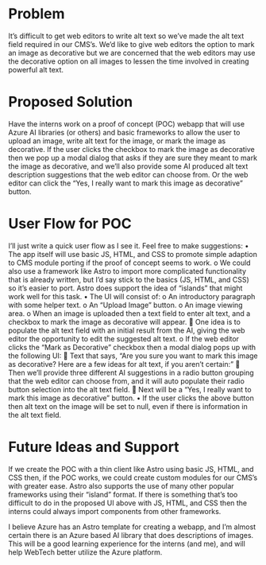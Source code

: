 # Problem

It’s difficult to get web editors to write alt text so we’ve made the alt text field required in our CMS’s. We’d like to give web editors the option to mark an image as decorative but we are concerned that the web editors may use the decorative option on all images to lessen the time involved in creating powerful alt text.

# Proposed Solution

Have the interns work on a proof of concept (POC) webapp that will use Azure AI libraries (or others) and basic frameworks to allow the user to upload an image, write alt text for the image, or mark the image as decorative. If the user clicks the checkbox to mark the image as decorative then we pop up a modal dialog that asks if they are sure they meant to mark the image as decorative, and we’ll also provide some AI produced alt text description suggestions that the web editor can choose from. Or the web editor can click the “Yes, I really want to mark this image as decorative” button.

# User Flow for POC

I’ll just write a quick user flow as I see it. Feel free to make suggestions:
•	The app itself will use basic JS, HTML, and CSS to promote simple adaption to CMS module porting if the proof of concept seems to work.
o	We could also use a framework like Astro to import more complicated functionality that is already written, but I’d say stick to the basics (JS, HTML, and CSS) so it’s easier to port. Astro does support the idea of “islands” that might work well for this task.
•	The UI will consist of:
o	An introductory paragraph with some helper text.
o	An “Upload Image” button.
o	An image viewing area.
o	When an image is uploaded then a text field to enter alt text, and a checkbox to mark the image as decorative will appear.
	One idea is to populate the alt text field with an initial result from the AI, giving the web editor the opportunity to edit the suggested alt text.
o	If the web editor clicks the “Mark as Decorative” checkbox then a modal dialog pops up with the following UI:
	Text that says, “Are you sure you want to mark this image as decorative? Here are a few ideas for alt text, if you aren’t certain:”
	Then we’ll provide three different AI suggestions in a radio button grouping that the web editor can choose from, and it will auto populate their radio button selection into the alt text field.
	Next will be a “Yes, I really want to mark this image as decorative” button.
•	If the user clicks the above button then alt text on the image will be set to null, even if there is information in the alt text field.

# Future Ideas and Support

If we create the POC with a thin client like Astro using basic JS, HTML, and CSS then, if the POC works, we could create custom modules for our CMS’s with greater ease. Astro also supports the use of many other popular frameworks using their “island” format. If there is something that’s too difficult to do in the proposed UI above with JS, HTML, and CSS then the interns could always import components from other frameworks.

I believe Azure has an Astro template for creating a webapp, and I’m almost certain there is an Azure based AI library that does descriptions of images. This will be a good learning experience for the interns (and me), and will help WebTech better utilize the Azure platform.
